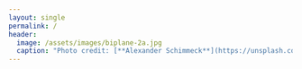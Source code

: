 ```yaml
---
layout: single
permalink: /
header:
  image: /assets/images/biplane-2a.jpg
  caption: "Photo credit: [**Alexander Schimmeck**](https://unsplash.com/@alschim?utm_source=unsplash&utm_medium=referral&utm_content=creditCopyText)"
---
```

